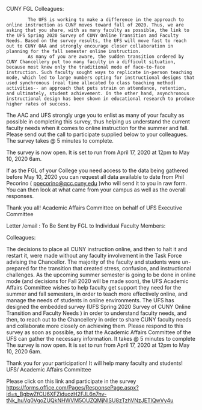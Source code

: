 CUNY FGL Colleagues:
 
            The UFS is working to make a difference in the approach to online instruction as CUNY moves toward fall of 2020. Thus, we are asking that you share, with as many faculty as possible, the link to the UFS Spring 2020 Survey of CUNY Online Transition and Faculty Needs. Based on the survey results, the UFS will move fast to reach out to CUNY OAA and strongly encourage closer collaboration in planning for the fall semester online instruction.
            As many of you are aware, the sudden transition ordered by CUNY Chancellery put too many faculty in a difficult situation, because most knew only the traditional mode of face-to-face instruction. Such faculty sought ways to replicate in-person teaching mode, which led to large numbers opting for instructional designs that used synchronous (real time allocated to class teaching method) activities-- an approach that puts strain on attendance, retention, and ultimately, student achievement. On the other hand, asynchronous instructional design has been shown in educational research to produce higher rates of success.
The AAC and UFS strongly urge you to enlist as many of your faculty as possible in completing this survey, thus helping us understand the current faculty needs when it comes to online instruction for the summer and fall.  Please send out the call to participate supplied below to your colleagues.  The survey takes @ 5 minutes to complete.
 
The survey is now open.  It is set to run from April 17, 2020 at 12pm to May 10, 2020 6am.
 
If as the FGL of your College you need access to the data being gathered before May 10, 2020 you can request all data available to date from Phil Pecorino ( ppecorino@qcc.cuny.edu )who will send it to you in raw form.  You can then look at what came from your campus as well as the overall responses.
 
Thank you all!
 Academic Affairs Committee on behalf of UFS Executive Committee
 
 
Letter /email :  To Be Sent by FGL to Individual Faculty Members:
 
 
Colleagues:
 
The decisions to place all CUNY instruction online, and then to halt it and restart it, were made without any faculty involvement in the Task Force advising the Chancellor.  The majority of the faculty and students were un-prepared for the transition that created stress, confusion, and instructional challenges. As the upcoming summer semester is going to be done in online mode (and decisions for Fall 2020 will be made soon), the UFS Academic Affairs Committee wishes to help faculty get support they need for the summer and fall semesters, in order to teach more effectively online, and manage the needs of students in online environments.
            The UFS has designed the embedded survey (UFS Spring 2020 Survey of CUNY Online Transition and Faculty Needs )  in order to understand faculty needs, and then, to reach out to the Chancellery in order to share CUNY faculty needs and collaborate more closely on achieving them.
Please respond to this survey as soon as possible, so that the Academic Affairs Committee of the UFS can gather the necessary information.  It takes @ 5 minutes to complete
The survey is now open.  It is set to run from April 17, 2020 at 12pm to May 10, 2020 6am.
 
Thank you for your participation! It will help many faculty and students!
UFS/ Academic Affairs Committee
 
Please click on this link and participate in the survey 
https://forms.office.com/Pages/ResponsePage.aspx?id=s_BgbwZfCU6XFZiduozH2FJL6n7nv-tNk_huVq0VgoZUQkNHWVM5OUZQMjNISU8zTzhVNzJETlQwVy4u
